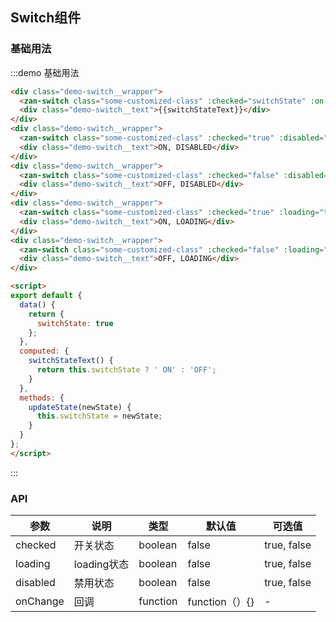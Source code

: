 <style>
  @component-namespace demo {
    @b switch {
      padding: 0 15px 15px;

      @e wrapper {
        width: 33.33%;
        float: left;
        text-align: center;
      }

      @e text {
        margin: 20px 0;
      }
    }
  }
</style>


## Switch组件

### 基础用法

:::demo 基础用法
```html
<div class="demo-switch__wrapper">
  <zan-switch class="some-customized-class" :checked="switchState" :on-change="updateState"></zan-switch>
  <div class="demo-switch__text">{{switchStateText}}</div>
</div>
<div class="demo-switch__wrapper">
  <zan-switch class="some-customized-class" :checked="true" :disabled="true"></zan-switch>
  <div class="demo-switch__text">ON, DISABLED</div>
</div>
<div class="demo-switch__wrapper">
  <zan-switch class="some-customized-class" :checked="false" :disabled="true"></zan-switch>
  <div class="demo-switch__text">OFF, DISABLED</div>
</div>
<div class="demo-switch__wrapper">
  <zan-switch class="some-customized-class" :checked="true" :loading="true"></zan-switch>
  <div class="demo-switch__text">ON, LOADING</div>
</div>
<div class="demo-switch__wrapper">
  <zan-switch class="some-customized-class" :checked="false" :loading="true"></zan-switch>
  <div class="demo-switch__text">OFF, LOADING</div>
</div>

<script>
export default {
  data() {
    return {
      switchState: true
    };
  },
  computed: {
    switchStateText() {
      return this.switchState ? ' ON' : 'OFF';
    }
  },
  methods: {
    updateState(newState) {
      this.switchState = newState;
    }
  }
};  
</script>
```
:::

### API

| 参数       | 说明      | 类型       | 默认值       | 可选值       |
|-----------|-----------|-----------|-------------|-------------|
| checked | 开关状态 | boolean  | false          | true, false    |
| loading | loading状态 | boolean  | false          | true, false    |
| disabled | 禁用状态 | boolean  | false          | true, false    |
| onChange | 回调 | function  | function（）{}      | -    |
